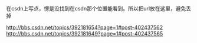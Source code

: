 在csdn上写点，愣是没找到在csdn那个位置能看到。所以把url放在这里，避免丢掉

http://bbs.csdn.net/topics/392181654?page=1#post-402437562
http://bbs.csdn.net/topics/392181649?page=1#post-402437565
